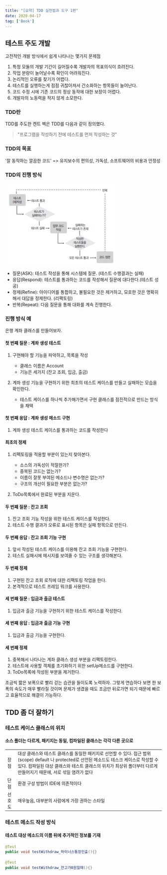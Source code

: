 ```yaml
---
title: "[요약] TDD 실천법과 도구 1편"
date: 2020-04-17
tag: ['Book']
---
```


## 테스트 주도 개발

고전적인 개발 방식에서 쉽게 나타나는 몇가지 문제점

1. 특정 모둘의 개발 기간이 길어질수록 개발자의 목표의식이 흐려진다.
2. 작업 분량이 늘어날수록 확인이 어려워진다.
3. 논리적인 오류를 찾기가 어렵다.
4. 테스트를 실행하는게 점점 귀찮아져서 간소화하는 항목들이 늘어난다.
5. 코드 수정 시에 기존 코드의 정상 동작에 대한 보장이 어렵다.
6. 개발자의 노동력을 적지 않게 소모한다.

### TDD란

TDD를 주도한 켄트 벡은 TDD를 다음과 같이 정의했다.

> "프로그램을 작성하기 전에 테스트를 먼저 작성하는 것"

### TDD의 목표

'잘 동작하는 깔끔한 코드' => 유지보수의 편의성, 가독성, 소프트웨어의 비용과 안정성

### TDD의 진행 방식

![TDD-algorithm](images/TDD-algorithm.png)

- 질문(ASK): 테스트 작성을 통해 시스템에 질문. (테스트 수행결과는 실패)
- 응답(Respond): 테스트를 통과하는 코드를 작성해서 질문에 대다한다.(테스트 성공)
- 정제(Refine): 아이디어를 통합하고, 불필요한 것은 제거하고, 모호한 것은 명확히 해서 대답을 정제한다. (리팩토링)
- 반복(Repeat): 다음 질문을 통해 대화를 계속 진행한다.

### 진행 방식 예

은행 계좌 클래스를 만들어보자.

#### 첫 번째 질문 : 계좌 생성 테스트

1. 구현해야 할 기능을 파악하고, 목록을 작성

    - 클래스 이름은 Account
    - 기능은 세가지 (잔고 조회, 입금, 출금)

2. 계좌 생성 기능을 구현하기 위한 최초의 테스트 케이스를 만들고 실패하는 모습을 확인한다.

    - 테스트 케이스를 하나씩 추가해가면서 구현 클래스를 점진적으로 만드는 방식을 채택

#### 첫 번째 응답 : 계좌 생성 메소드 구현

1. 계좌 생성 테스트 케이스를 통과하는 코드를 작성한다

#### 최초의 정제

1. 리펙토링을 적용할 부분이 있는지 찾아본다.

    - 소스의 가독성이 적절한가?
    - 중복된 코드는 없는가?
    - 이름이 잘못 부여된 메소드나 변수명은 없는가?
    - 구조의 개선이 필요한 부분은 없는가?

2. ToDo목록에서 완료된 부분을 지운다.

#### 두 번째 질문 : 잔고 조회

1. 잔고 조회 기능 작성을 위한 테스트 케이스를 작성한다.
2. 테스트 수행 결과가 오류로 표시된 항목은 실패 항목으로 만든다.

#### 두 번째 응답 : 잔고 조회 기능 구현

1. 앞서 작성된 테스트 케이스를 이용해 잔고 조회 기능을 구현한다.
2. 테스트 실패시에 메시지를 보여줄 수 있는 구조를 생각해본다.

#### 두 번째 정제

1. 구현된 잔고 조회 로직에 대한 리팩토링 작업을 한다.
2. 본격적으로 테스트 프레임 워크를 사용한다.

#### 세 번째 질문 : 입금과 출금 테스트

1. 입금과 출금 기능을 구현하기 위한 테스트 케이스를 작성한다.

#### 세 번째 응답 : 입금과 출금 기능 구현

1. 입금과 출금 기능을 구현한다.

#### 세 번째 정제

1. 중복해서 나타나는 계좌 클래스 생성 부분을 리팩토링한다.
2. 테스트에 사용할 객체를 초기화하기 위한 setUp메소드를 구현한다.
3. ToDo목록에 작성된 부분을 제거한다.

조금씩 짧은 보폭으로 빨리 걷는 습관을 들이도록 노력하자. 그렇게 연습하다 보면 한 보폭의 속도가 매우 빨라질 것이며 문제가 생겼을 때도 조금만 뒤로가면 되기 때문에 빠르고 효율적으로 해결이 가능하다.

## TDD 좀 더 잘하기

### 테스트 케이스 클래스의 위치

#### 소스 폴더는 다르게, 패키지는 동일, 컴파일된 클래스는 각각 다른 곳으로

|            |                                |
|:-----------|:------------------------------ |
|     장점    | 대상 클래스와 테스트 클래스를 동일한 패키지로 선언할 수 있다. 접근 범위(scope) default 나 protected로 선언된 메소드도 테스크 케이스로 작성할 수 있다. 컴파일된 대상 클래스와 테스트 클래스의 위치가 최상위 폴더부터 다르게 만들어지기 때문에, 서로 섞일 염려가 없다|
|     단점    | 환경 구성 방법이 IDE에 의존적이다|
|    선호도    | 매우높음, 대부분의 사람에게 가장 권하는 스타일|

### 테스트 메소드 작성 방식

#### 테스트 대상 메소드의 이름 뒤에 추가적인 정보를 기재

```java
@Test
public void testWithdraw_마이너스통장인출(){}

@Test
public void testWithdraw_잔고가0원일때(){}
```
